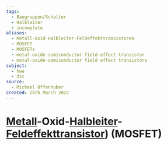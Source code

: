 ```yaml
---
tags:
  - Baugruppen/Schalter
  - Halbleiter
  - incomplete
aliases:
  - Metall-Oxid-Halbleiter-Feldeffekttransistoren
  - MOSFET
  - MOSFETs
  - metal-oxide-semiconductor field-effect transistor
  - metal-oxide-semiconductor field effect transistors
subject:
  - hwe
  - dic
source:
  - Michael Offenhuber
created: 25th March 2022
---
```


# [Metall](../../Chemie/Metallbindung.md)-Oxid-[Halbleiter](../../Physik/Materialkunde/Halbleiter.md)-[Feldeffekttransistor]({MOC}%20Transistor.md)) (MOSFET)
